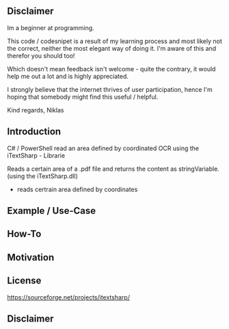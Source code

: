 ## Disclaimer

Im a beginner at programming.

This code / codesnipet is a result of my learning process and most likely
not the correct, neither the most elegant way of doing it.
I'm aware of this and therefor you should too!

Which doesn't mean feedback isn't welcome - quite the contrary,
it would help me out a lot and is highly appreciated.

I strongly believe that the internet thrives of user participation,
hence I'm hoping that somebody might find this useful / helpful. 

Kind regards, Niklas 

## Introduction

C# / PowerShell read an area defined by coordinated OCR using the iTextSharp - Librarie

Reads a certain area of a .pdf file and returns the content as stringVariable. (using the iTextSharp.dll)

- reads certrain area defined by coordinates 

## Example / Use-Case

## How-To

## Motivation

## License
https://sourceforge.net/projects/itextsharp/
## Disclaimer

